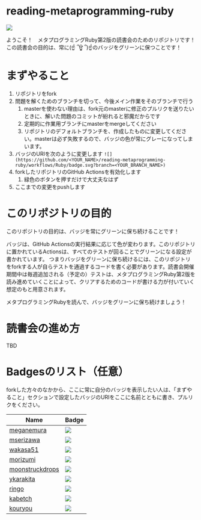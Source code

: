 # reading-metaprogramming-ruby

![](https://github.com/kinoppyd/reading-metaprogramming-ruby/workflows/Ruby/badge.svg)

ようこそ！　メタプログラミングRuby第2版の読書会のためのリポジトリです！
この読書会の目的は、常に(☝ ՞ਊ ՞)☝のバッジをグリーンに保つことです！

# まずやること

1. リポジトリをfork
2. 問題を解くためのブランチを切って、今後メイン作業をそのブランチで行う
    1. masterを使わない理由は、fork元のmasterに修正のプルリクを送りたいときに、解いた問題のコミットが紛れると邪魔だからです
    2. 定期的に作業用ブランチにmasterをmergeしてください
    3. リポジトリのデフォルトブランチを、作成したものに変更してください。masterは必ず失敗するので、バッジの色が常にグレーになってしまいます。
3. バッジのURIを次のように変更します `![](https://github.com/<YOUR_NAME>/reading-metaprogramming-ruby/workflows/Ruby/badge.svg?branch=<YOUR_BRANCH_NAME>)`
4. forkしたリポジトリのGitHub Actionsを有効化します
    1. 緑色のボタンを押すだけで大丈夫なはず
5. ここまでの変更をpushします

# このリポジトリの目的

このリポジトリの目的は、バッジを常にグリーンに保ち続けることです！

バッジは、GitHub Actionsの実行結果に応じて色が変わります。このリポジトリに置かれているActionsは、すべてのテストが回ることでグリーンになる設定が書かれています。
つまりバッジをグリーンに保ち続けるには、このリポジトリをforkする人が自らテストを通過するコードを書く必要があります。読書会開催期間中は毎週追加される（予定の）テストは、メタプログラミングRuby第2版を読み進めていくことによって、クリアするためのコードが書ける力が付いていく想定のもと用意されます。

メタプログラミングRubyを読んで、バッジをグリーンに保ち続けましょう！

# 読書会の進め方

TBD

# Badgesのリスト（任意）

forkした方々のなかから、ここに常に自分のバッジを表示したい人は、「まずやること」セクションで設定したバッジのURIをここに名前とともに書き、プルリクをください。

| Name | Badge |
| ---- | ----- |
| [meganemura](https://github.com/meganemura) | [![](https://github.com/meganemura/reading-metaprogramming-ruby/workflows/Ruby/badge.svg?branch=solve)](https://github.com/meganemura/reading-metaprogramming-ruby) |
| [mserizawa](https://github.com/mserizawa) | [![](https://github.com/mserizawa/reading-metaprogramming-ruby/workflows/Ruby/badge.svg?branch=answer)](https://github.com/mserizawa/reading-metaprogramming-ruby) |
| [wakasa51](https://github.com/wakasa51) | [![](https://github.com/wakasa51/reading-metaprogramming-ruby/workflows/Ruby/badge.svg?branch=solve)](https://github.com/wakasa51/reading-metaprogramming-ruby) |
| [morizumi](https://github.com/t-mori23) | [![](https://github.com/t-mori23/reading-metaprogramming-ruby/workflows/Ruby/badge.svg?branch=kotae)](https://github.com/t-mori23/reading-metaprogramming-ruby) |
| [moonstruckdrops](https://github.com/moonstruckdrops) | [![](https://github.com/moonstruckdrops/reading-metaprogramming-ruby/workflows/Ruby/badge.svg?branch=solve)](https://github.com/moonstruckdrops/reading-metaprogramming-ruby) |
| [ykarakita](https://github.com/ykarakita) | [![](https://github.com/ykarakita/reading-metaprogramming-ruby/workflows/Ruby/badge.svg?branch=solve)](https://github.com/ykarakita/reading-metaprogramming-ruby) |
| [ringo](https://github.com/aomoriringo) | [![](https://github.com/aomoriringo/reading-metaprogramming-ruby/workflows/Ruby/badge.svg?branch=solve)](https://github.com/aomoriringo/reading-metaprogramming-ruby) |
| [kabetch](https://github.com/MasafumiKabe) | [![](https://github.com/MasafumiKabe/reading-metaprogramming-ruby/workflows/Ruby/badge.svg?branch=solve)](https://github.com/MasafumiKabe/reading-metaprogramming-ruby) |
| [kouryou](https://github.com/kouryou) | [![](https://github.com/kouryou/reading-metaprogramming-ruby/workflows/Ruby/badge.svg?branch=solve)](https://github.com/kouryou/reading-metaprogramming-ruby) |

